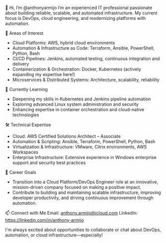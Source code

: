 👋 Hi, I’m @anthonyarmijo
I’m an experienced IT professional passionate about building reliable, scalable, and automated infrastructure. My current focus is DevOps, cloud engineering, and modernizing platforms with automation.

🚀 Areas of Interest
- Cloud Platforms: AWS, hybrid cloud environments
- Automation & Infrastructure as Code: Terraform, Ansible, PowerShell, Python, Bash
- CI/CD Pipelines: Jenkins, automated testing, continuous integration and delivery
- Containerization & Orchestration: Docker, Kubernetes (actively expanding my expertise here!)
- Microservices & Distributed Systems: Architecture, scalability, reliability

🌱 Currently Learning
- Deepening my skills in Kubernetes and Jenkins pipeline automation
- Exploring advanced Linux system administration and security
- Enhancing expertise in container orchestration and cloud-native technologies

🛠️ Technical Expertise
- Cloud: AWS Certified Solutions Architect – Associate
- Automation & Scripting: Ansible, Terraform, PowerShell, Python, Bash
- Virtualization & Infrastructure: VMware, Citrix environments, AWS Workspaces
- Enterprise Infrastructure: Extensive experience in Windows enterprise support and security best practices

🎯 Career Goals
- Transition into a Cloud Platform/DevOps Engineer role at an innovative, mission-driven company focused on making a positive impact.
- Contribute to building and maintaining scalable infrastructure, improving developer productivity, and driving continuous improvement through automation.

📫 Connect with Me
Email: anthony.armijo@icloud.com
LinkedIn: https://linkedin.com/in/anthony-armijo

I'm always excited about opportunities to collaborate or chat about DevOps, automation, or cloud infrastructure—especially!
